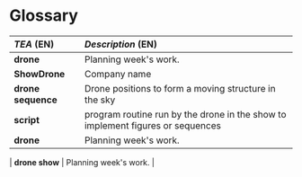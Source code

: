 
# Glossary

| **_TEA_** (EN)     | **_Description_** (EN)                                                         |
|:-------------------|:-------------------------------------------------------------------------------|
| **drone**          | Planning week's work.                                                          |
| **ShowDrone**      | Company name                                                                   |
| **drone sequence** | Drone positions to form a moving structure in the sky                          |
| **script**         | program routine run by the drone in the show to implement figures or sequences |
| **drone**      | Planning week's work.                                                                                                                                                                                                                                                                                                                                                          |

| **drone show** | Planning week's work.  |
	
 

	

